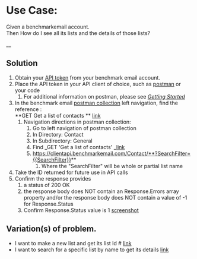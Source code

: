 # Use Case:

Given a benchmarkemail account. \
Then How do I see all its lists and the details of those lists?

__

## Solution

1.  Obtain your [API token](https://ui.benchmarkemail.com/Integrate#API) from your benchmark email account.
1.  Place the API token in your API client of choice, such as [postman](https://www.getpostman.com/apps) or your code 
    1.  For additional information on postman, please see _[Getting Started](https://drive.google.com/a/benchmarkemail.com/open?id=1j4nmyGE3Obepq4-ETSVANoMbY-7OWUIYF1_jlXfXUr4)_
1.  In the benchmark email [postman collection](https://developer.benchmarkemail.com/) left navigation, find the reference :  \
**GET Get a list of contacts ** [link](https://developer.benchmarkemail.com/#cc3ee91a-0ccb-79c1-9365-c96f8511a68b) 
    1.  Navigation directions in postman collection:
        1.  Go to left navigation of postman collection
        1.  In Directory: Contact
        1.  In Subdirectory: General 
        1.  Find _GET 'Get a list of contacts' _[link](https://developer.benchmarkemail.com/#cc3ee91a-0ccb-79c1-9365-c96f8511a68b) 
        1.  https://clientapi.benchmarkemail.com/Contact/**?SearchFilter={{SearchFilter}}**
            1.  Where the "SearchFilter" will be whole or partial list name	
1.  Take the ID returned for future use in API calls      
1.  Confirm the response provides 
    1.  a status of 200 OK 
    1.  the response body does NOT contain an Response.Errors array property and/or the response body does NOT contain a value of -1 for Response.Status 
    1.  Confirm Response.Status value is 1 [screenshot](https://www.dropbox.com/s/1sktz2e2yfg60dl/2018-09-13_13-22-21.png?dl=0)


## Variation(s) of problem. 



*   I want to make a new list and get its list Id #  [link](https://docs.google.com/document/d/15GOHDrPVoQrIyaLcLSj0zB2frJkUj1U6IqpIpwovhik/edit?usp=sharing)
*   I want to search for a specific list by name to get its details [link](https://docs.google.com/document/d/1WoV5I5hh05CBUGsNpROqHtsvX5-ENawEfR5UHFgZrJQ/edit?usp=sharing)